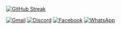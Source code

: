 [![GitHub Streak](http://github-readme-streak-stats.herokuapp.com?user=fahrilmth&theme=dark&background=1A1B27)](https://git.io/streak-stats)

[![Gmail](https://img.shields.io/badge/Gmail-D14836?style=for-the-badge&logo=gmail&logoColor=white)](mailto:fahril16093@gmail.com)
[![Discord](https://img.shields.io/badge/-Discord-7289da?style=for-the-badge&logo=discord&logoColor=white)](https://discord.com/users/704845945325748354)
[![Facebook](https://img.shields.io/badge/Facebook-%231877F2.svg?style=for-the-badge&logo=Facebook&logoColor=white)](https://web.facebook.com/fahril005)
[![WhatsApp](https://img.shields.io/badge/WhatsApp-25D366?style=for-the-badge&logo=whatsapp&logoColor=white)](https://wa.me/6289601485849)


